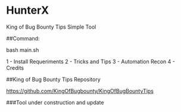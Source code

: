 # HunterX
King of Bug Bounty Tips Simple Tool

##Command: 

bash main.sh

1 - Install Requeriments
2 - Tricks and Tips
3 - Automation Recon
4 - Credits

##King of Bug Bounty Tips Repository

https://github.com/KingOfBugbounty/KingOfBugBountyTips

###Tool under construction and update
